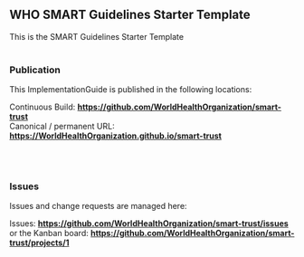 WHO SMART Guidelines Starter Template
---
This is the SMART Guidelines Starter Template
<br> </br>
###
### Publication
This ImplementationGuide is published in the following locations:


Continuous Build:  __https://github.com/WorldHealthOrganization/smart-trust__  
Canonical / permanent URL: __https://WorldHealthOrganization.github.io/smart-trust__  

<br> </br>

### Issues
Issues and change requests are managed here:  

Issues:  __https://github.com/WorldHealthOrganization/smart-trust/issues__  
    or the Kanban board: __https://github.com/WorldHealthOrganization/smart-trust/projects/1__

